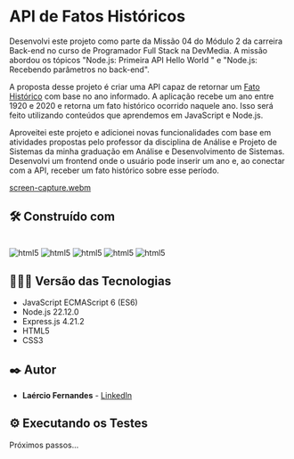 # API de Fatos Históricos 
Desenvolvi este projeto como parte da Missão 04 do Módulo 2 da carreira Back-end no curso de Programador Full Stack na DevMedia. A missão abordou os tópicos "Node.js: Primeira API Hello World " e "Node.js: Recebendo parâmetros no back-end".

A proposta desse projeto é criar uma API capaz de retornar um [Fato Histórico](https://fatoshistoricos.netlify.app/) com base no ano informado. A aplicação recebe um ano entre 1920 e 2020 e retorna um fato histórico ocorrido naquele ano. Isso será feito utilizando conteúdos que aprendemos em JavaScript e Node.js.

Aproveitei este projeto e adicionei novas funcionalidades com base em atividades propostas pelo professor da disciplina de Análise e Projeto de Sistemas da minha graduação em Análise e Desenvolvimento de Sistemas. Desenvolvi um frontend onde o usuário pode inserir um ano e, ao conectar com a API, receber um fato histórico sobre esse período.

[screen-capture.webm](https://github.com/user-attachments/assets/12de9230-be10-458d-b7cf-3faabb11d039)

## 🛠️ Construído com

<div style="display: inline-block"><br/>
  <img align="center" alt="html5" src="https://img.shields.io/badge/JavaScript-F7DF1E?style=for-the-badge&logo=javascript&logoColor=black" />
  <img align="center" alt="html5" src="https://img.shields.io/badge/Node.js-43853D?style=for-the-badge&logo=node.js&logoColor=white" /> 
  <img align="center" alt="html5" src="https://img.shields.io/badge/Express.js-404D59?style=for-the-badge" /> 
  <img align="center" alt="html5" src="https://img.shields.io/badge/HTML5-E34F26?style=for-the-badge&logo=html5&logoColor=white" /> 
  <img align="center" alt="html5" src="https://img.shields.io/badge/CSS3-1572B6?style=for-the-badge&logo=css3&logoColor=white" />
</div><br/>

## 👨🏽‍💻 Versão das Tecnologias

* JavaScript ECMAScript 6 (ES6)
* Node.js 22.12.0
* Express.js 4.21.2
* HTML5
* CSS3

## ✒️ Autor

* **Laércio Fernandes** - [LinkedIn](https://www.linkedin.com/in/laercio-fernandes/)

## ⚙️ Executando os Testes
Próximos passos...
